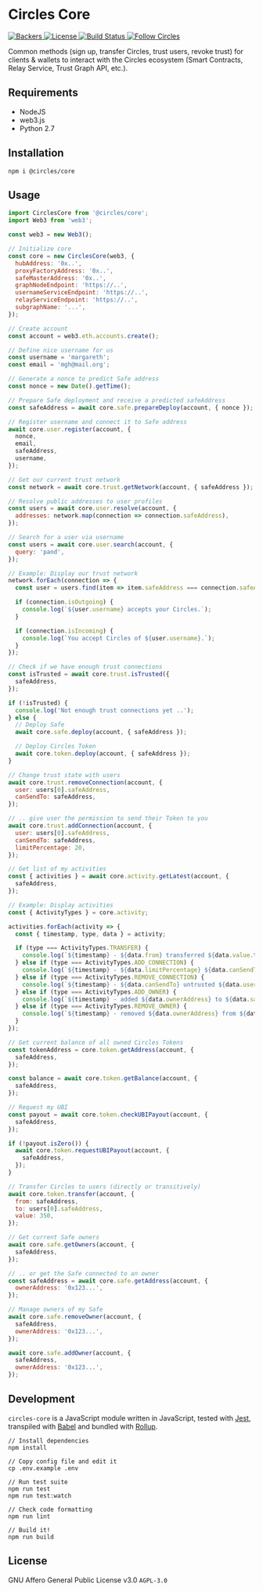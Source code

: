 # Circles Core

<p>
  <a href="https://opencollective.com/circles">
    <img src="https://opencollective.com/circles/supporters/badge.svg" alt="Backers">
  </a>
  <a href="https://github.com/CirclesUBI/circles-core/blob/master/LICENSE">
    <img src="https://img.shields.io/badge/license-APGLv3-orange.svg" alt="License">
  </a>
  <a href="https://travis-ci.org/CirclesUBI/circles-core">
    <img src="https://api.travis-ci.com/CirclesUBI/circles-core.svg?branch=development" alt="Build Status">
  </a>
  <a href="https://twitter.com/CirclesUBI">
    <img src="https://img.shields.io/twitter/follow/circlesubi.svg?label=follow+circles" alt="Follow Circles">
  </a>
</p>

Common methods (sign up, transfer Circles, trust users, revoke trust) for clients & wallets to interact with the Circles ecosystem (Smart Contracts, Relay Service, Trust Graph API, etc.).

## Requirements

* NodeJS
* web3.js
* Python 2.7

## Installation

```
npm i @circles/core
```

## Usage

```js
import CirclesCore from '@circles/core';
import Web3 from 'web3';

const web3 = new Web3();

// Initialize core
const core = new CirclesCore(web3, {
  hubAddress: '0x..',
  proxyFactoryAddress: '0x..',
  safeMasterAddress: '0x..',
  graphNodeEndpoint: 'https://..',
  usernameServiceEndpoint: 'https://..',
  relayServiceEndpoint: 'https://..',
  subgraphName: '...',
});

// Create account
const account = web3.eth.accounts.create();

// Define nice username for us
const username = 'margareth';
const email = 'mgh@mail.org';

// Generate a nonce to predict Safe address
const nonce = new Date().getTime();

// Prepare Safe deployment and receive a predicted safeAddress
const safeAddress = await core.safe.prepareDeploy(account, { nonce });

// Register username and connect it to Safe address
await core.user.register(account, {
  nonce,
  email,
  safeAddress,
  username,
});

// Get our current trust network
const network = await core.trust.getNetwork(account, { safeAddress });

// Resolve public addresses to user profiles
const users = await core.user.resolve(account, {
  addresses: network.map(connection => connection.safeAddress),
});

// Search for a user via username
const users = await core.user.search(account, {
  query: 'pand',
});

// Example: Display our trust network
network.forEach(connection => {
  const user = users.find(item => item.safeAddress === connection.safeAddress);

  if (connection.isOutgoing) {
    console.log(`${user.username} accepts your Circles.`);
  }

  if (connection.isIncoming) {
    console.log(`You accept Circles of ${user.username}.`);
  }
});

// Check if we have enough trust connections
const isTrusted = await core.trust.isTrusted({
  safeAddress,
});

if (!isTrusted) {
  console.log('Not enough trust connections yet ..');
} else {
  // Deploy Safe
  await core.safe.deploy(account, { safeAddress });

  // Deploy Circles Token
  await core.token.deploy(account, { safeAddress });
}

// Change trust state with users
await core.trust.removeConnection(account, {
  user: users[0].safeAddress,
  canSendTo: safeAddress,
});

// .. give user the permission to send their Token to you
await core.trust.addConnection(account, {
  user: users[0].safeAddress,
  canSendTo: safeAddress,
  limitPercentage: 20,
});

// Get list of my activities
const { activities } = await core.activity.getLatest(account, {
  safeAddress,
});

// Example: Display activities
const { ActivityTypes } = core.activity;

activities.forEach(activity => {
  const { timestamp, type, data } = activity;

  if (type === ActivityTypes.TRANSFER) {
    console.log(`${timestamp} - ${data.from} transferred ${data.value.toString()} Circles to ${data.to}`);
  } else if (type === ActivityTypes.ADD_CONNECTION) {
    console.log(`${timestamp} - ${data.limitPercentage} ${data.canSendTo} allowed ${data.send} to transfer Circles`);
  } else if (type === ActivityTypes.REMOVE_CONNECTION) {
    console.log(`${timestamp} - ${data.canSendTo} untrusted ${data.user}`);
  } else if (type === ActivityTypes.ADD_OWNER) {
    console.log(`${timestamp} - added ${data.ownerAddress} to ${data.safeAddress}`);
  } else if (type === ActivityTypes.REMOVE_OWNER) {
    console.log(`${timestamp} - removed ${data.ownerAddress} from ${data.safeAddress}`);
  }
});

// Get current balance of all owned Circles Tokens
const tokenAddress = core.token.getAddress(account, {
  safeAddress,
});

const balance = await core.token.getBalance(account, {
  safeAddress,
});

// Request my UBI
const payout = await core.token.checkUBIPayout(account, {
  safeAddress,
});

if (!payout.isZero()) {
  await core.token.requestUBIPayout(account, {
    safeAddress,
  });
}

// Transfer Circles to users (directly or transitively)
await core.token.transfer(account, {
  from: safeAddress,
  to: users[0].safeAddress,
  value: 350,
});

// Get current Safe owners
await core.safe.getOwners(account, {
  safeAddress,
});

// .. or get the Safe connected to an owner
const safeAddress = await core.safe.getAddress(account, {
  ownerAddress: '0x123...',
});

// Manage owners of my Safe
await core.safe.removeOwner(account, {
  safeAddress,
  ownerAddress: '0x123...',
});

await core.safe.addOwner(account, {
  safeAddress,
  ownerAddress: '0x123...',
});
```

## Development

`circles-core` is a JavaScript module written in JavaScript, tested with [Jest](https://jestjs.io/), transpiled with [Babel](https://babeljs.io/) and bundled with [Rollup](https://rollupjs.org).

```
// Install dependencies
npm install

// Copy config file and edit it
cp .env.example .env

// Run test suite
npm run test
npm run test:watch

// Check code formatting
npm run lint

// Build it!
npm run build
```

## License

GNU Affero General Public License v3.0 `AGPL-3.0`
